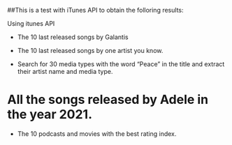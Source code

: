 ##This is a test with iTunes API to obtain the folloring results:

Using itunes API

- The 10 last released songs by Galantis

- The 10 last released songs by one artist you know.

- Search for 30 media types with the word “Peace” in the title and extract their artist name and media type.

# All the songs released by Adele in the year 2021.

- The 10 podcasts and movies with the best rating index.


